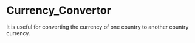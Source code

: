 # Currency_Convertor

It is useful for converting the currency of one country to another country currency.
